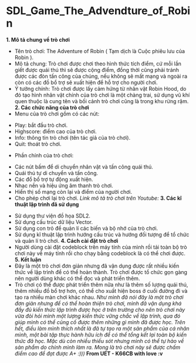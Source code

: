 # SDL_Game_The_Advendture_of_Robin
**1. Mô tả chung về trò chơi**
- Tên trò chơi: The Adventure of Robin ( Tạm dịch là Cuộc phiêu lưu của Robin ).
- Mô tả chung: Trò chơi được chơi theo hình thức tích điểm, cứ mỗi lần giết được quái thú thì sẽ được cộng điểm, đồng thời cũng phải tránh được các đòn tấn công của chúng, nếu không sẽ mất mạng và ngoài ra còn có các đồ bổ trợ sẽ xuất hiện để hỗ trợ cho người chơi.
- Ý tưởng chính: Trò chơi được lấy cảm hứng từ nhân vật Robin Hood, do đó tạo hình nhân vật chính của trò chơi là một chàng trai, sử dụng vũ khí quen thuộc là cung tên và bối cảnh trò chơi cũng là trong khu rừng rậm. 
**2. Các chức năng của trò chơi**
- Menu của trò chơi gồm có các nút: 
+ Play: bắt đầu trò chơi.
+ Highscore: điểm cao của trò chơi.
+ Info: thông tin trò chơi (tên tác giả của trò chơi).
+ Quit: thoát trò chơi.
- Phần chính của trò chơi:
+ Các nút bấm để di chuyển nhân vật và tấn công quái thú.
+ Quái thú tự di chuyển và tấn công.
+ Các đổ bổ trợ tự động xuất hiện.
+ Nhạc nền và hiệu ứng âm thanh trò chơi.
+ Hiển thị số mạng còn lại và điểm của người chơi.
+ Cho phép chơi lại trò chơi.
*Link mô tả trò chơi trên Youtube:* 
**3. Các kĩ thuật lập trình đã sử dụng**
- Sử dụng thư viện đồ họa SDL2.
- Sử dụng cấu trúc dữ liệu Vector.
- Sử dụng con trỏ để quản lí các biến và bộ nhớ của trò chơi.
- Sử dụng kĩ thuật lập trình hướng cấu trúc và hướng đối tượng để tổ chức và quản lí trò chơi.
**4. Cách cài đặt trò chơi**
- Người dùng cài đặt codeblock trên máy tính của mình rồi tải toàn bộ trò chơi này về máy tính rồi cho chạy bằng codeblock là có thể chơi được.
**5. Kết luận**
- Đây là một trò chơi đơn giản nhưng đã vận dụng được rất nhiều kiến thức về lập trình để có thể hoàn thành. Trò chơi được tổ chức gọn gàng nên người dùng khác có thể đọc và phát triển thêm.
- Trò chơi có thể được phát triển thêm nữa như là thêm số lượng quái thú, thêm nhiều đồ bổ trợ hơn, có thể cho xuất hiện boss ở cuối đường đi và tạo ra nhiều màn chơi khác nhau.
*Như mình đã nói đây là một trò chơi đơn giản nhưng để có thể hoàn thiện trò chơi, mình đã vận dụng khá đầy đủ kiến thức lập trình được học ở trên trường cho nên trò chơi này vừa đòi hỏi mình một lượng kiến thức vững chắc về lập trình, qua đó giúp mình có thể củng cố được thêm những gì mình đã được học. Trên hết, điều làm mình thích nhất là đã tự tạo ra một sản phẩm của cá nhân mình, một bài tập thực hành hữu ích để có thể tổng kết lại toàn bộ kiến thức đã học. Mặc dù còn nhiều thiếu sót nhưng mình có thể tự hào về sản phẩm do chính mình làm ra. Mong là trò chơi này sẽ được chấm điểm cao để đạt được A+ :)))*
**From UET - K66CB with love :v**
